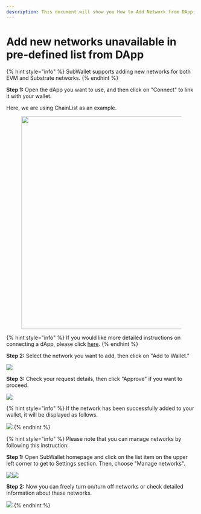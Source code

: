 ```yaml
---
description: This document will show you How to Add Network from DApp.
---
```


# Add new networks unavailable in pre-defined list from DApp

{% hint style="info" %}
SubWallet supports adding new networks for both EVM and Substrate networks.
{% endhint %}

**Step 1:** Open the dApp you want to use, and then click on "Connect" to link it with your wallet.

Here, we are using ChainList as an example.

<div align="left">

<figure><img src="../../.gitbook/assets/image (1).png" alt="" width="563"><figcaption></figcaption></figure>

</div>

{% hint style="info" %}
If you would like more detailed instructions on connecting a dApp, please click [here](./).
{% endhint %}



**Step 2:** Select the network you want to add, then click on "Add to Wallet."

![](<../../.gitbook/assets/image (4).png>)



**Step 3:** Check your request details, then click "Approve" if you want to proceed.&#x20;

![](<../../.gitbook/assets/image (5).png>)

{% hint style="info" %}
If the network has been successfully added to your wallet, it will be displayed as follows.

![](<../../.gitbook/assets/image (152).png>)
{% endhint %}

{% hint style="info" %}
Please note that you can manage networks by following this instruction:

**Step 1:** Open SubWallet homepage and click on the list item on the upper left corner to get to Settings section. Then, choose "Manage networks".

![](<../../.gitbook/assets/image (19).png>)![](<../../.gitbook/assets/image (20).png>)

**Step 2:** Now you can freely turn on/turn off networks or check detailed information about these networks.

![](<../../.gitbook/assets/image (208).png>)
{% endhint %}

